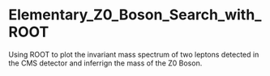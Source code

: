 # Elementary_Z0_Boson_Search_with_ROOT
Using ROOT to plot the invariant mass spectrum of two leptons detected in the CMS detector and inferrign the mass of the Z0 Boson.
